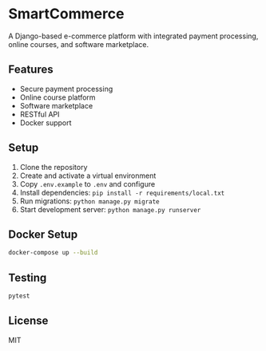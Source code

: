 
# SmartCommerce

A Django-based e-commerce platform with integrated payment processing, online courses, and software marketplace.

## Features

- Secure payment processing
- Online course platform
- Software marketplace
- RESTful API
- Docker support

## Setup

1. Clone the repository
2. Create and activate a virtual environment
3. Copy `.env.example` to `.env` and configure
4. Install dependencies: `pip install -r requirements/local.txt`
5. Run migrations: `python manage.py migrate`
6. Start development server: `python manage.py runserver`

## Docker Setup

```bash
docker-compose up --build
```

## Testing

```bash
pytest
```

## License

MIT
